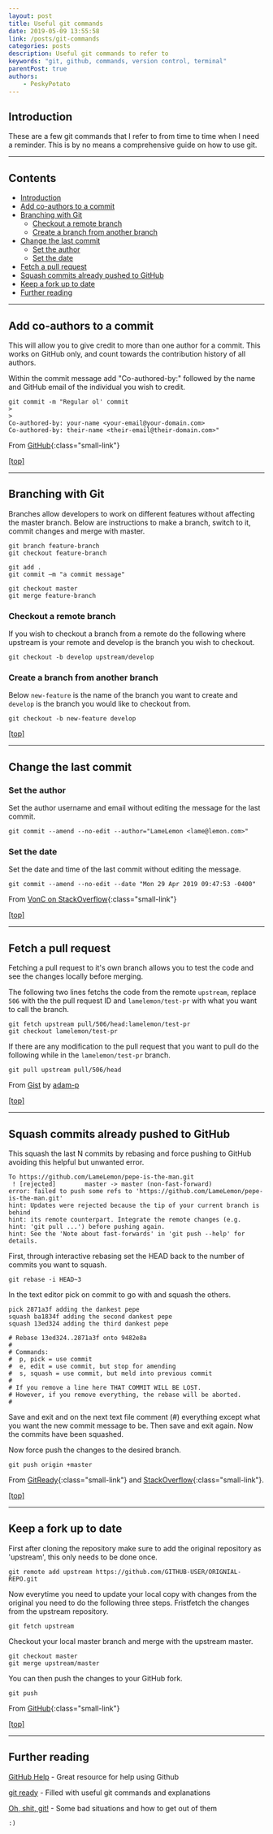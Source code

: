 ```yaml
---
layout: post
title: Useful git commands
date: 2019-05-09 13:55:58
link: /posts/git-commands
categories: posts
description: Useful git commands to refer to
keywords: "git, github, commands, version control, terminal"
parentPost: true
authors:
    - PeskyPotato
---
```


## Introduction
These are a few git commands that I refer to from time to time when I need a reminder. This is by no means a comprehensive guide on how to use git.

---
## Contents
- [Introduction](#introduction)
- [Add co-authors to a commit](#add-co-authors-to-a-commit)
- [Branching with Git](#branching-with-git)
    - [Checkout a remote branch](#checkout-a-remote-branch)
    - [Create a branch from another branch](#create-a-branch-from-another-branch)
- [Change the last commit](#change-the-last-commit)
    - [Set the author](#set-the-author)
    - [Set the date](#set-the-date-)
- [Fetch a pull request](#fetch-a-pull-request)
- [Squash commits already pushed to GitHub](#squash-commits-already-pushed-to-github)
- [Keep a fork up to date](#keep-a-fork-up-to-date)
- [Further reading](#further-reading)

---
## Add co-authors to a commit 
This will allow you to give credit to more than one author for a commit. This works on GitHub only, and count towards the contribution history of all authors.

Within the commit message add "Co-authored-by:" followed by the name and GitHub email of the individual you wish to credit.

```
git commit -m "Regular ol' commit
>
>
Co-authored-by: your-name <your-email@your-domain.com>
Co-authored-by: their-name <their-email@their-domain.com>"
```
From [GitHub](https://help.github.com/en/articles/creating-a-commit-with-multiple-authors){:class="small-link"}

[[top]](#introduction)

---
## Branching with Git
Branches allow developers to work on different features without affecting the master branch. Below are instructions to make a branch, switch to it, commit changes and merge with master. 

```
git branch feature-branch
git checkout feature-branch

git add .
git commit –m "a commit message"

git checkout master
git merge feature-branch
```

### Checkout a remote branch
If you wish to checkout a branch from a remote do the following where upstream is your remote and develop is the branch you wish to checkout.
```
git checkout -b develop upstream/develop
```

### Create a branch from another branch
Below `new-feature` is the name of the branch you want to create and `develop` is the branch you would like to checkout from.
```
git checkout -b new-feature develop
```

[[top]](#introduction)

---
## Change the last commit

### Set the author
Set the author username and email without editing the message for the last commit.
```
git commit --amend --no-edit --author="LameLemon <lame@lemon.com>"
```

### Set the date 
Set the date and time of the last commit without editing the message. 
```
git commit --amend --no-edit --date "Mon 29 Apr 2019 09:47:53 -0400"
```
From [VonC on StackOverflow](https://stackoverflow.com/questions/23609991/git-github-commit-at-past-date){:class="small-link"}

[[top]](#introduction)

---
## Fetch a pull request
Fetching a pull request to it's own branch allows you to test the code and see the changes locally before merging.

The following two lines fetchs the code from the remote `upstream`, replace `506` with the the pull request ID and `lamelemon/test-pr` with what you want to call the branch.
```
git fetch upstream pull/506/head:lamelemon/test-pr
git checkout lamelemon/test-pr
```

If there are any modification to the pull request that you want to pull do the following while in the `lamelemon/test-pr` branch.
```
git pull upstream pull/506/head
```
From [Gist](https://gist.github.com/adam-p/15413fabef6cffecd897) by [adam-p](https://gist.github.com/adam-p)

[[top]](#introduction)

----
## Squash commits already pushed to GitHub
This squash the last N commits by rebasing and force pushing to GitHub avoiding this helpful but unwanted error.
```
To https://github.com/LameLemon/pepe-is-the-man.git
 ! [rejected]        master -> master (non-fast-forward)
error: failed to push some refs to 'https://github.com/LameLemon/pepe-is-the-man.git'
hint: Updates were rejected because the tip of your current branch is behind
hint: its remote counterpart. Integrate the remote changes (e.g.
hint: 'git pull ...') before pushing again.
hint: See the 'Note about fast-forwards' in 'git push --help' for details.
```

First, through interactive rebasing set the HEAD back to the number of commits you want to squash.
```
git rebase -i HEAD~3
```

In the text editor pick on commit to go with and squash the others.
```
pick 2871a3f adding the dankest pepe
squash ba1834f adding the second dankest pepe
squash 13ed324 adding the third dankest pepe

# Rebase 13ed324..2871a3f onto 9482e8a
#
# Commands:
#  p, pick = use commit
#  e, edit = use commit, but stop for amending
#  s, squash = use commit, but meld into previous commit
#
# If you remove a line here THAT COMMIT WILL BE LOST.
# However, if you remove everything, the rebase will be aborted.
#
```

Save and exit and on the next text file comment (#) everything except what you want the new commit message to be. Then save and exit again. Now the commits have been squashed.

Now force push the changes to the desired branch. 

```
git push origin +master
```

From [GitReady](http://gitready.com/advanced/2009/02/10/squashing-commits-with-rebase.html){:class="small-link"} and [StackOverflow](https://stackoverflow.com/questions/5667884/how-to-squash-commits-in-git-after-they-have-been-pushed){:class="small-link"}.

[[top]](#introduction)

---
## Keep a fork up to date
First after cloning the repository make sure to add the original repository as 'upstream', this only needs to be done once.
```
git remote add upstream https://github.com/GITHUB-USER/ORIGNIAL-REPO.git
```

Now everytime you need to update your local copy with changes from the original you need to do the following three steps.
Fristfetch the changes from the upstream repository.
```
git fetch upstream
```

Checkout your local master branch and merge with the upstream master.
```
git checkout master
git merge upstream/master
```

You can then push the changes to your GitHub fork.
```
git push
```

From [GitHub](https://help.github.com/en/articles/syncing-a-fork){:class="small-link"}

[[top]](#introduction)

---
## Further reading
[GitHub Help](https://help.github.com/en) - Great resource for help using Github

[git ready](http://gitready.com/) - Filled with useful git commands and explanations

[Oh, shit, git!](https://ohshitgit.com/) - Some bad situations and how to get out of them


`:)`
